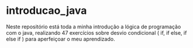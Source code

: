 # introducao_java
Neste repositório está toda a minha introdução a lógica de programação com o java, realizando 47 exercícios sobre desvio condicional ( if, if else, if else if ) para aperfeiçoar o meu aprendizado.

